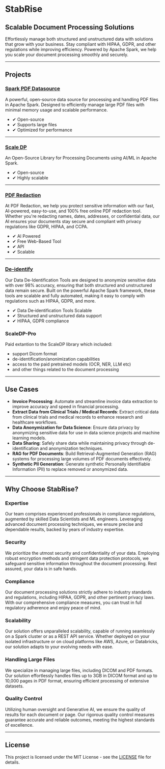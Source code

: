 # StabRise

## Scalable Document Processing Solutions

Effortlessly manage both structured and unstructured data with solutions that grow with your business. Stay compliant with HIPAA, GDPR, and other regulations while improving efficiency. Powered by Apache Spark, we help you scale your document processing smoothly and securely.

---

## Projects

### [Spark PDF Datasource](https://stabrise.com/spark-pdf)

A powerful, open-source data source for processing and handling PDF files in Apache Spark. Designed to efficiently manage large PDF files with minimal memory usage and scalable performance.

- ✔ Open-source
- ✔ Supports large files
- ✔ Optimized for performance

---

### [Scale DP](https://stabrise.com/scaledp)

An Open-Source Library for Processing Documents using AI/ML in Apache Spark.

- ✔ Open-source
- ✔ Highly scalable

---

### [PDF Redaction](https://pdf-redaction.com)

At PDF Redaction, we help you protect sensitive information with our fast, AI-powered, easy-to-use, and 100% free online PDF redaction tool. Whether you're redacting names, dates, addresses, or confidential data, our AI ensures your documents stay secure and compliant with privacy regulations like GDPR, HIPAA, and CCPA.

- ✔ AI Powered
- ✔ Free Web-Based Tool
- ✔ API
- ✔ Scalable

---

### [De-identify](https://deidentify.online)

Our Data De-Identification Tools are designed to anonymize sensitive data with over 98% accuracy, ensuring that both structured and unstructured data remain secure. Built on the powerful Apache Spark framework, these tools are scalable and fully automated, making it easy to comply with regulations such as HIPAA, GDPR, and more.

- ✔ Data De‑identification Tools Scalable
- ✔ Structured and unstructured data support
- ✔ HIPAA, GDPR compliance

### ScaleDP-Pro

Paid extantion to the ScaleDP library which included:

 - support Dicom format
 - de-identification/anonimization capabilities
 - access to the paid pretrained models (OCR, NER, LLM etc)
 - and other things related to the document processing

---

## Use Cases

- **Invoice Processing**: Automate and streamline invoice data extraction to improve accuracy and speed in financial processing.
- **Extract Data from Clinical Trials / Medical Records**: Extract critical data from clinical trials and medical records to enhance research and healthcare workflows.
- **Data Anonymization for Data Science**: Ensure data privacy by anonymizing sensitive data for use in data science projects and machine learning models.
- **Data Sharing**: Safely share data while maintaining privacy through de-identification and anonymization techniques.
- **RAG for PDF Documents**: Build Retrieval-Augmented Generation (RAG) systems for processing large volumes of PDF documents effectively.
- **Synthetic PII Generation**: Generate synthetic Personally Identifiable Information (PII) to replace removed or anonymized data.

---

## Why Choose StabRise?

### Expertise

Our team comprises experienced professionals in compliance regulations, augmented by skilled Data Scientists and ML engineers. Leveraging advanced document processing techniques, we ensure precise and dependable results, backed by years of industry expertise.

### Security

We prioritize the utmost security and confidentiality of your data. Employing robust encryption methods and stringent data protection protocols, we safeguard sensitive information throughout the document processing. Rest assured, your data is in safe hands.

### Compliance

Our document processing solutions strictly adhere to industry standards and regulations, including HIPAA, GDPR, and other pertinent privacy laws. With our comprehensive compliance measures, you can trust in full regulatory adherence and enjoy peace of mind.

### Scalability

Our solution offers unparalleled scalability, capable of running seamlessly on a Spark cluster or as a REST API service. Whether deployed on your isolated infrastructure or on cloud platforms like AWS, Azure, or Databricks, our solution adapts to your evolving needs with ease.

### Handling Large Files

We specialize in managing large files, including DICOM and PDF formats. Our solution effortlessly handles files up to 3GB in DICOM format and up to 10,000 pages in PDF format, ensuring efficient processing of extensive datasets.

### Quality Control

Utilizing human oversight and Generative AI, we ensure the quality of results for each document or page. Our rigorous quality control measures guarantee accurate and reliable outcomes, meeting the highest standards of excellence.

---

## License

This project is licensed under the MIT License - see the [LICENSE](LICENSE) file for details.
